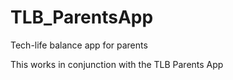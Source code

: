 # TLB_ParentsApp
Tech-life balance app for parents

This works in conjunction with the TLB Parents App
